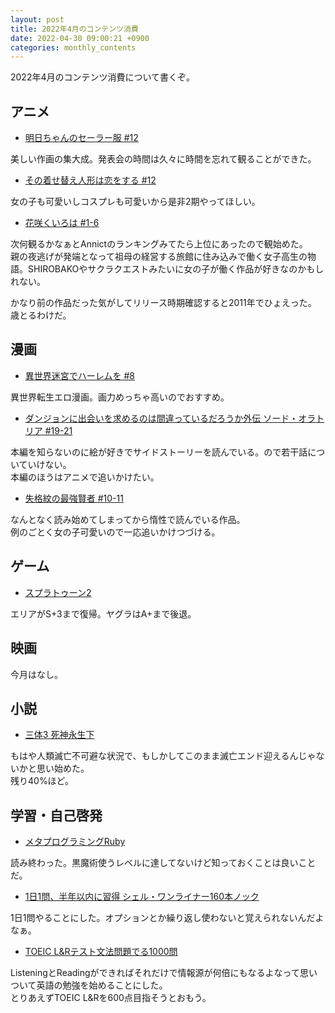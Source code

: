 ```yaml
---
layout: post
title: 2022年4月のコンテンツ消費
date: 2022-04-30 09:00:21 +0900 
categories: monthly_contents
---
```


2022年4月のコンテンツ消費について書くぞ。

## アニメ

- [明日ちゃんのセーラー服 #12](https://annict.com/works/8179)

美しい作画の集大成。発表会の時間は久々に時間を忘れて観ることができた。

- [その着せ替え人形は恋をする #12](https://annict.com/works/8365)

女の子も可愛いしコスプレも可愛いから是非2期やってほしい。

- [花咲くいろは #1-6](https://annict.com/works/1732)

次何観るかなぁとAnnictのランキングみてたら上位にあったので観始めた。  
親の夜逃げが発端となって祖母の経営する旅館に住み込みで働く女子高生の物語。SHIROBAKOやサクラクエストみたいに女の子が働く作品が好きなのかもしれない。

かなり前の作品だった気がしてリリース時期確認すると2011年でひょえった。  
歳とるわけだ。


## 漫画

- [異世界迷宮でハーレムを #8](https://amzn.to/3LHfZPd)

異世界転生エロ漫画。画力めっちゃ高いのでおすすめ。

- [ダンジョンに出会いを求めるのは間違っているだろうか外伝 ソード・オラトリア #19-21](https://amzn.to/3vFm4pz)

本編を知らないのに絵が好きでサイドストーリーを読んでいる。ので若干話についていけない。  
本編のほうはアニメで追いかけたい。

- [失格紋の最強賢者 #10-11](https://amzn.to/3LJtfmt)

なんとなく読み始めてしまってから惰性で読んでいる作品。  
例のごとく女の子可愛いので一応追いかけつづける。


## ゲーム

- [スプラトゥーン2](https://amzn.to/3febU6I)

エリアがS+3まで復帰。ヤグラはA+まで後退。

## 映画

今月はなし。


## 小説

- [三体3 死神永生下](https://amzn.to/3usbn9e)

もはや人類滅亡不可避な状況で、もしかしてこのまま滅亡エンド迎えるんじゃないかと思い始めた。  
残り40%ほど。


## 学習・自己啓発

- [メタプログラミングRuby](https://amzn.to/3IOjq5h)

読み終わった。黒魔術使うレベルに達してないけど知っておくことは良いことだ。

- [1日1問、半年以内に習得 シェル・ワンライナー160本ノック](https://amzn.to/3s9GrJs)

1日1問やることにした。オプションとか繰り返し使わないと覚えられないんだよなぁ。

- [TOEIC L&Rテスト文法問題でる1000問](https://amzn.to/39CzSsD)

ListeningとReadingができればそれだけで情報源が何倍にもなるよなって思いついて英語の勉強を始めることにした。  
とりあえずTOEIC L&Rを600点目指そうとおもう。
